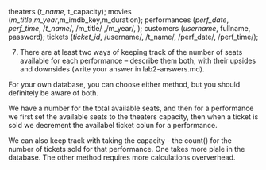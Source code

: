 
theaters (_t_name_, t_capacity);
movies (_m_title_,_m_year_,m_imdb_key,m_duration);
performances (_perf_date_, _perf_time_, /_t_name_/, /m_title/ ,/m_year/, );
customers (_username_, fullname, password);
tickets (_ticket_id_, /username/, /t_name/, /perf_date/, /perf_time/);
                               
7. There are at least two ways of keeping track of the number of seats available for each performance – describe them both, with their upsides and downsides (write your answer in lab2-answers.md).

For your own database, you can choose either method, but you should definitely be aware of both.

We have a number for the total available seats, and then for a performance we first set the available seats to the theaters capacity, then when a ticket is sold we decrement the availabel ticket colun for a performance.

We can also keep track with taking the capacity - the count() for the number of tickets sold for that performance. One takes more plale in the database. The other method requires more calculations oververhead.
